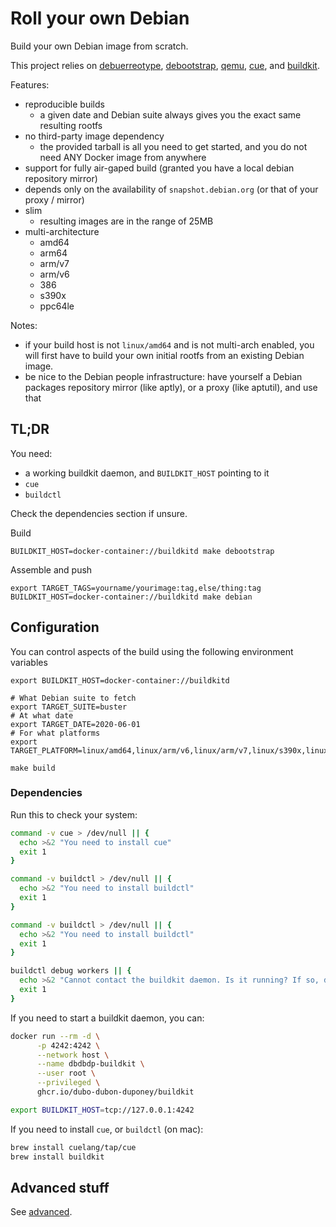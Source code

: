 # Roll your own Debian

Build your own Debian image from scratch.

This project relies on [debuerreotype](https://github.com/debuerreotype/debuerreotype), [debootstrap](https://wiki.debian.org/Debootstrap), [qemu](https://www.qemu.org/), [cue](https://cuelang.org/), and [buildkit](https://github.com/moby/buildkit).

Features:
 * reproducible builds
     * a given date and Debian suite always gives you the exact same resulting rootfs
 * no third-party image dependency
     * the provided tarball is all you need to get started, and you do not need ANY Docker image from anywhere
 * support for fully air-gaped build (granted you have a local debian repository mirror)
 * depends only on the availability of `snapshot.debian.org` (or that of your proxy / mirror)
 * slim
     * resulting images are in the range of 25MB
 * multi-architecture
     * amd64
     * arm64
     * arm/v7
     * arm/v6
     * 386
     * s390x
     * ppc64le

Notes:

 * if your build host is not `linux/amd64` and is not multi-arch enabled, you will first have to build your own initial rootfs from an existing Debian image.
 * be nice to the Debian people infrastructure: have yourself a Debian packages repository mirror (like aptly), or a proxy (like aptutil), and use that

## TL;DR

You need:

 * a working buildkit daemon, and `BUILDKIT_HOST` pointing to it
 * `cue`
 * `buildctl`

Check the dependencies section if unsure.

Build

```
BUILDKIT_HOST=docker-container://buildkitd make debootstrap
```

Assemble and push

```
export TARGET_TAGS=yourname/yourimage:tag,else/thing:tag
BUILDKIT_HOST=docker-container://buildkitd make debian
```

## Configuration

You can control aspects of the build using the following environment variables

```
export BUILDKIT_HOST=docker-container://buildkitd

# What Debian suite to fetch
export TARGET_SUITE=buster
# At what date
export TARGET_DATE=2020-06-01
# For what platforms
export TARGET_PLATFORM=linux/amd64,linux/arm/v6,linux/arm/v7,linux/s390x,linux/arm64

make build
```

### Dependencies

Run this to check your system:

```bash
command -v cue > /dev/null || {
  echo >&2 "You need to install cue"
  exit 1
}

command -v buildctl > /dev/null || {
  echo >&2 "You need to install buildctl"
  exit 1
}

command -v buildctl > /dev/null || {
  echo >&2 "You need to install buildctl"
  exit 1
}

buildctl debug workers || {
  echo >&2 "Cannot contact the buildkit daemon. Is it running? If so, did you point BUILDKIT_HOST to it?"
  exit 1
}
```

If you need to start a buildkit daemon, you can:

```bash
docker run --rm -d \
      -p 4242:4242 \
      --network host \
      --name dbdbdp-buildkit \
      --user root \
      --privileged \
      ghcr.io/dubo-dubon-duponey/buildkit

export BUILDKIT_HOST=tcp://127.0.0.1:4242
```

If you need to install `cue`, or `buildctl` (on mac):

```bash
brew install cuelang/tap/cue
brew install buildkit
```

## Advanced stuff

See [advanced](ADVANCED.md).


